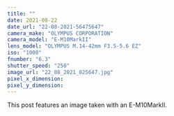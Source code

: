 ```yaml
---
title: ""
date: 2021-08-22
date_url: "22-08-2021-56475647"
camera_make: "OLYMPUS CORPORATION"
camera_model: "E-M10MarkII"
lens_model: "OLYMPUS M.14-42mm F3.5-5.6 EZ"
iso: "1000"
fnumber: "6.3"
shutter_speed: "250"
image_url: "22_08_2021_025647.jpg"
pixel_x_dimension: 
pixel_y_dimension: 
---
```


This post features an image taken with an E-M10MarkII.